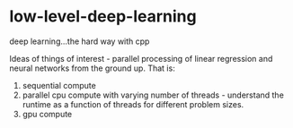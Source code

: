 # low-level-deep-learning
deep learning...the hard way with cpp

Ideas of things of interest - parallel processing of linear regression and neural networks
from the ground up. That is:
1. sequential compute
2. parallel cpu compute with varying number of threads - understand the runtime as a function of threads for different problem sizes.
3. gpu compute

